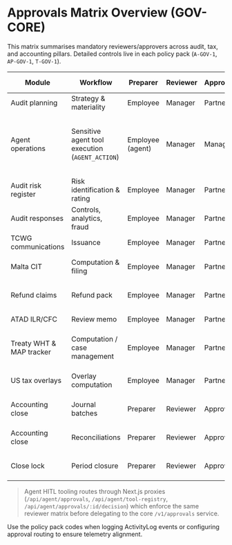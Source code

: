 # Approvals Matrix Overview (GOV-CORE)

This matrix summarises mandatory reviewers/approvers across audit, tax, and accounting pillars. Detailed controls live in each policy pack (`A-GOV-1`, `AP-GOV-1`, `T-GOV-1`).

| Module | Workflow | Preparer | Reviewer | Approver | Secondary Reviewer | Archive Owner | Standards |
| --- | --- | --- | --- | --- | --- | --- | --- |
| Audit planning | Strategy & materiality | Employee | Manager | Partner | EQR (High risk) | System Admin | ISA 220R, ISA 300/320 |
| Agent operations | Sensitive agent tool execution (`AGENT_ACTION`) | Employee (agent) | Manager | Manager | System Admin (escalation) | ISA 220R, ISQM 1 §§32-33; [AGT-GOV-1](./agent_hitl.md) |
| Audit risk register | Risk identification & rating | Employee | Manager | Partner | EQR (High risk) | System Admin | ISA 315R, ISA 330 |
| Audit responses | Controls, analytics, fraud | Employee | Manager | Partner | EQR (High risk) | System Admin | ISA 240/330/530 |
| TCWG communications | Issuance | Employee | Manager | Partner | EQR (Listed) | System Admin | ISA 260, ISA 230 |
| Malta CIT | Computation & filing | Employee | Manager | Partner | Tax Tech Reviewer (complex) | System Admin | Malta ITA, IESBA 600 |
| Refund claims | Refund pack | Employee | Manager | Partner | Tax Tech Reviewer (>€250k) | System Admin | Malta ITA, CFR refund guidance |
| ATAD ILR/CFC | Review memo | Employee | Manager | Partner | Tax Tech Reviewer | System Admin | ATAD I/II |
| Treaty WHT & MAP tracker | Computation / case management | Employee | Manager | Partner | Tax Tech Reviewer (cross-border) | System Admin | OECD Model Convention, MAP Manual |
| US tax overlays | Overlay computation | Employee | Manager | Partner | Tax Tech Reviewer (complex) | System Admin | IRC §§951A, 163(j), 55, 4501 |
| Accounting close | Journal batches | Preparer | Reviewer | Approver | Quality Reviewer (High risk) | System Admin | IAS 1/8, ISQM 1 |
| Accounting close | Reconciliations | Preparer | Reviewer | Approver | Quality Reviewer (High risk) | System Admin | IAS 7, IAS 21 |
| Close lock | Period closure | Preparer | Reviewer | Approver | Quality Reviewer (Listed) | System Admin | IAS 10, ISQM 1 |

> Agent HITL tooling routes through Next.js proxies (`/api/agent/approvals`, `/api/agent/tool-registry`,
> `/api/agent/approvals/:id/decision`) which enforce the same reviewer matrix before delegating to the
> core `/v1/approvals` service.

Use the policy pack codes when logging ActivityLog events or configuring approval routing to ensure telemetry alignment.

